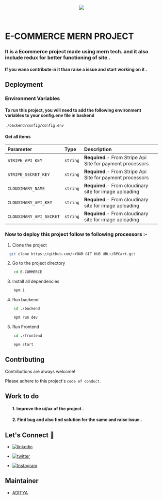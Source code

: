 ﻿<p align="center">

<img src="https://github.com/Adityamishra9719/RPCart/assets/105539123/6c4b0558-bb00-4ba1-81ba-e3fbc5ee4339">

</p>

<br>

#  E-COMMERCE MERN PROJECT 
### It is a Ecommerce project made using mern tech. and it also include redux for better functioning of site .
#### If you wana contribute in it than raise a issue and start working on it .


## Deployment


### Environment Variables

#### To run this project, you will need to add the following environment variables to your config.env file in backend
```bash 
./backend/config/config.env
 ```
#### Get all items

| Parameter | Type     | Description                |
| :-------- | :------- | :------------------------- |
| `STRIPE_API_KEY `  | `string` | **Required**.- From Stripe Api Site  for payment processors|
|`STRIPE_SECRET_KEY `| `string` |**Required**.- From Stripe Api Site for payment processors|
|`CLOUDINARY_NAME` | `string` |**Required**.-  From cloudinary site for image uploading |
|`CLOUDINARY_API_KEY` | `string` |**Required**.-  From cloudinary site for image uploading| 
|`CLOUDINARY_API_SECRET` | `string` |**Required**.-  From cloudinary site for image uploading| 


### Now to deploy this project follow te following processors :-


1. Clone the project

```bash
  git clone https://github.com/<YOUR GIT HUB URL>/RPCart.git
```

2. Go to the project directory


```bash
    cd E-COMMERCE
```

3. Install all dependencies

```bash
    npm i
```
4. Run backend
```bash
    cd ./backend
``` 
```bash
    npm run dev 
```

5. Run Frontend
```bash
    cd ./frontend
``` 
```bash
    npm start
```



## Contributing

Contributions are always welcome!

Please adhere to this project's `code of conduct`.

## Work to do 

#### <ol> 1. Improve the ui/ux of the project .</ol>
#### <ol> 2. Find bug and also find solution for the same and raise issue  .</ol>


## Let's Connect 🤝
- [![linkedin](https://img.shields.io/badge/linkedin-0A66C2?style=for-the-badge&logo=linkedin&logoColor=white)](https://www.linkedin.com/in/aditya-kumar-mishra-6a025b216)
 
 - [![twitter](https://img.shields.io/badge/twitter-1DA1F2?style=for-the-badge&logo=twitter&logoColor=white)](https://twitter.com/Aditya_m037)


- [![Instagram](https://img.shields.io/badge/Instagram-E4405F?style=for-the-badge&logo=instagram&logoColor=white)](https://www.instagram.com/adityamishra842/)  

## Maintainer

- [ADITYA](https://github.com/Adityamishra9719)
